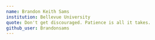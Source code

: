 ```yaml
---
name: Brandon Keith Sams
institution: Bellevue University
quote: Don't get discouraged. Patience is all it takes.
github_user: Brandonsams
---
```

